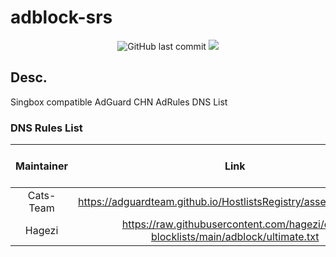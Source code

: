 # adblock-srs

<center>
<img alt="GitHub last commit" src="https://img.shields.io/github/last-commit/iwinstar/adblock-srs/main?style=flat-square&color=red">
<img src="https://img.shields.io/github/license/iwinstar/adblock-srs?style=flat-square">
</center>

## Desc.
Singbox compatible AdGuard CHN AdRules DNS List

### DNS Rules List

Maintainer | Link | SRS Github Raw 
:---------:|:----:|:--------------:
Cats-Team | https://adguardteam.github.io/HostlistsRegistry/assets/filter_29.txt | [Link](https://github.com/iwinstar/adblock-srs/raw/refs/heads/main/cats_team.srs)
Hagezi | https://raw.githubusercontent.com/hagezi/dns-blocklists/main/adblock/ultimate.txt | [Link](https://github.com/iwinstar/adblock-srs/raw/refs/heads/main/hagezi_ultimate.srs)


